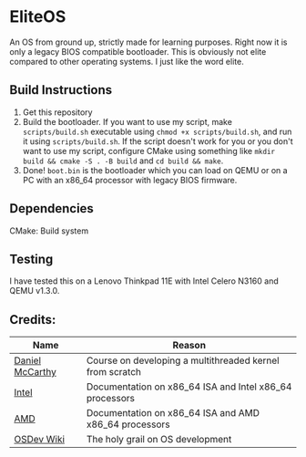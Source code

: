 # EliteOS
An OS from ground up, strictly made for learning purposes. Right now it is only a legacy BIOS compatible bootloader. This is obviously not elite compared to other operating systems. I just like the word elite.

## Build Instructions
1. Get this repository 
2. Build the bootloader. If you want to use my script, make `scripts/build.sh` executable using `chmod +x scripts/build.sh`, and run it using `scripts/build.sh`. If the script doesn't work for you or you don't want to use my script, configure CMake using something like `mkdir build && cmake -S . -B build` and `cd build && make`. 
3. Done! `boot.bin` is the bootloader which you can load on QEMU or on a PC with an x86_64 processor with legacy BIOS firmware.

## Dependencies
CMake: Build system

## Testing
I have tested this on a Lenovo Thinkpad 11E with Intel Celero N3160 and QEMU v1.3.0.

## Credits:
Name|Reason
----|------
[Daniel McCarthy](https://dragonzap.com/course/developing-a-multithreaded-kernel-from-scratch) | Course on developing a multithreaded kernel from scratch
[Intel](https://software.intel.com/content/www/us/en/develop/articles/intel-sdm.html) | Documentation on x86_64 ISA and Intel x86_64 processors
[AMD](https://developer.amd.com/resources/developer-guides-manuals/) | Documentation on x86_64 ISA and AMD x86_64 processors
[OSDev Wiki](https://wiki.osdev.org/Main_Page) | The holy grail on OS development

